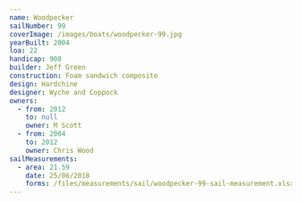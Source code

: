 ```yaml
---
name: Woodpecker
sailNumber: 99
coverImage: /images/boats/woodpecker-99.jpg
yearBuilt: 2004
loa: 22
handicap: 908
builder: Jeff Green
construction: Foam sandwich composite
design: Hardchine
designer: Wyche and Coppock
owners:
  - from: 2012
    to: null
    owner: M Scott
  - from: 2004
    to: 2012
    owner: Chris Wood
sailMeasurements:
  - area: 21.59
    date: 25/06/2018
    forms: /files/measurements/sail/woodpecker-99-sail-measurement.xlsx
---
```

